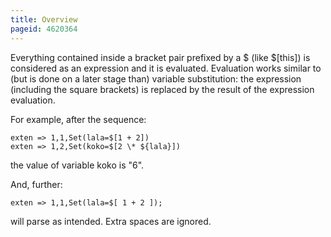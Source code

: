 ```yaml
---
title: Overview
pageid: 4620364
---
```


Everything contained inside a bracket pair prefixed by a $ (like $[this]) is considered as an expression and it is evaluated. Evaluation works similar to (but is done on a later stage than) variable substitution: the expression (including the square brackets) is replaced by the result of the expression evaluation.

For example, after the sequence:

```
exten => 1,1,Set(lala=$[1 + 2])
exten => 1,2,Set(koko=$[2 \* ${lala}])

```

the value of variable koko is "6".

And, further:

```
exten => 1,1,Set(lala=$[ 1 + 2 ]);

```

will parse as intended. Extra spaces are ignored.
